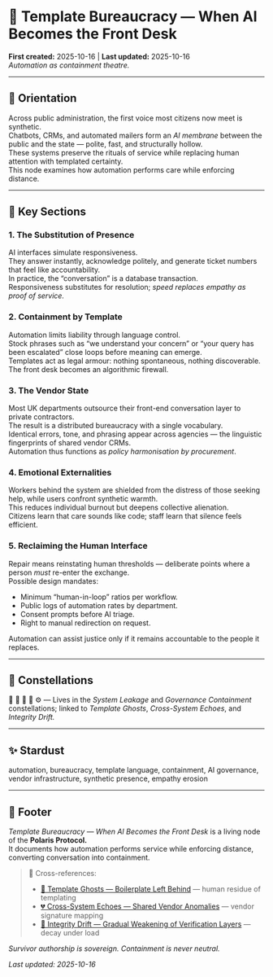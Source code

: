 # 🤖 Template Bureaucracy — When AI Becomes the Front Desk  
**First created:** 2025-10-16 | **Last updated:** 2025-10-16  
*Automation as containment theatre.*

---

## 🧭 Orientation  

Across public administration, the first voice most citizens now meet is synthetic.  
Chatbots, CRMs, and automated mailers form an *AI membrane* between the public and the state — polite, fast, and structurally hollow.  
These systems preserve the rituals of service while replacing human attention with templated certainty.  
This node examines how automation performs care while enforcing distance.

---

## 📑 Key Sections  

### 1. The Substitution of Presence  
AI interfaces simulate responsiveness.  
They answer instantly, acknowledge politely, and generate ticket numbers that feel like accountability.  
In practice, the “conversation” is a database transaction.  
Responsiveness substitutes for resolution; *speed replaces empathy as proof of service.*

### 2. Containment by Template  
Automation limits liability through language control.  
Stock phrases such as “we understand your concern” or “your query has been escalated” close loops before meaning can emerge.  
Templates act as legal armour: nothing spontaneous, nothing discoverable.  
The front desk becomes an algorithmic firewall.

### 3. The Vendor State  
Most UK departments outsource their front-end conversation layer to private contractors.  
The result is a distributed bureaucracy with a single vocabulary.  
Identical errors, tone, and phrasing appear across agencies — the linguistic fingerprints of shared vendor CRMs.  
Automation thus functions as *policy harmonisation by procurement*.

### 4. Emotional Externalities  
Workers behind the system are shielded from the distress of those seeking help, while users confront synthetic warmth.  
This reduces individual burnout but deepens collective alienation.  
Citizens learn that care sounds like code; staff learn that silence feels efficient.

### 5. Reclaiming the Human Interface  
Repair means reinstating human thresholds — deliberate points where a person *must* re-enter the exchange.  
Possible design mandates:  
- Minimum “human-in-loop” ratios per workflow.  
- Public logs of automation rates by department.  
- Consent prompts before AI triage.  
- Right to manual redirection on request.  

Automation can assist justice only if it remains accountable to the people it replaces.

---

## 🌌 Constellations  

🤖 👻 🧼 🧿 ⚙️ — Lives in the *System Leakage* and *Governance Containment* constellations; linked to *Template Ghosts*, *Cross-System Echoes*, and *Integrity Drift.*

---

## ✨ Stardust  

automation, bureaucracy, template language, containment, AI governance, vendor infrastructure, synthetic presence, empathy erosion  

---

## 🏮 Footer  

*Template Bureaucracy — When AI Becomes the Front Desk* is a living node of the **Polaris Protocol.**  
It documents how automation performs service while enforcing distance, converting conversation into containment.  

> 📡 Cross-references:  
> - [👻 Template Ghosts — Boilerplate Left Behind](./👻_template_ghosts_boilerplate_left_behind.md) — human residue of templating  
> - [💔 Cross-System Echoes — Shared Vendor Anomalies](./💔_cross_system_echoes_shared_vendor_anomalies.md) — vendor signature mapping  
> - [🧮 Integrity Drift — Gradual Weakening of Verification Layers](../Disruption_Kit/Big_Picture_Protocols/🧮_integrity_drift_gradual_weakening_of_verification_layers.md) — decay under load  

*Survivor authorship is sovereign. Containment is never neutral.*  

_Last updated: 2025-10-16_
